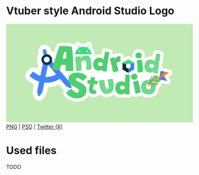 # Vtuber style Android Studio Logo
![AndroidStudio_v2](/png/v2/AndroidStudio_v2.png?raw=true)
[PNG](/png) | [PSD](/png) | [Twitter (X)](https://x.com/WordlessEcho/status/1782436511281197462)

# Used files
TODO
